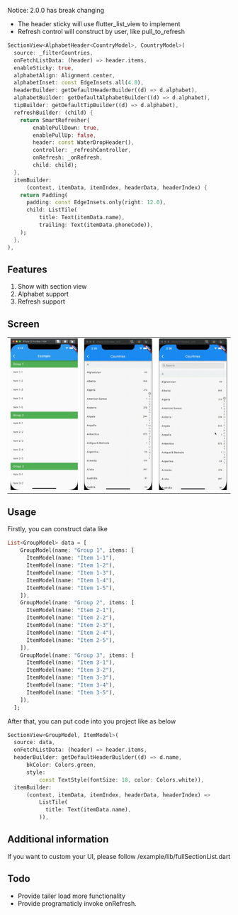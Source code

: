 <!-- 
This README describes the package. If you publish this package to pub.dev,
this README's contents appear on the landing page for your package.

For information about how to write a good package README, see the guide for
[writing package pages](https://dart.dev/guides/libraries/writing-package-pages). 

For general information about developing packages, see the Dart guide for
[creating packages](https://dart.dev/guides/libraries/create-library-packages)
and the Flutter guide for
[developing packages and plugins](https://flutter.dev/developing-packages). 
-->

Notice: 2.0.0 has break changing
- The header sticky will use flutter_list_view to implement
- Refresh control will construct by user, like pull_to_refresh

```dart
SectionView<AlphabetHeader<CountryModel>, CountryModel>(
  source: _filterCountries,
  onFetchListData: (header) => header.items,
  enableSticky: true,
  alphabetAlign: Alignment.center,
  alphabetInset: const EdgeInsets.all(4.0),
  headerBuilder: getDefaultHeaderBuilder((d) => d.alphabet),
  alphabetBuilder: getDefaultAlphabetBuilder((d) => d.alphabet),
  tipBuilder: getDefaultTipBuilder((d) => d.alphabet),
  refreshBuilder: (child) {
    return SmartRefresher(
        enablePullDown: true,
        enablePullUp: false,
        header: const WaterDropHeader(),
        controller: _refreshController,
        onRefresh: _onRefresh,
        child: child);
  },
  itemBuilder:
      (context, itemData, itemIndex, headerData, headerIndex) {
    return Padding(
      padding: const EdgeInsets.only(right: 12.0),
      child: ListTile(
          title: Text(itemData.name),
          trailing: Text(itemData.phoneCode)),
    );
  },
),
```

## Features

1. Show with section view
2. Alphabet support
3. Refresh support

## Screen

|  | | |
| :-----:| :----: | :----: |
| ![](screens/screen1.png) | ![](screens/screen2.gif) | ![](screens/screen3.gif) |

## Usage

Firstly, you can construct data like

```dart
List<GroupModel> data = [
    GroupModel(name: "Group 1", items: [
      ItemModel(name: "Item 1-1"),
      ItemModel(name: "Item 1-2"),
      ItemModel(name: "Item 1-3"),
      ItemModel(name: "Item 1-4"),
      ItemModel(name: "Item 1-5"),
    ]),
    GroupModel(name: "Group 2", items: [
      ItemModel(name: "Item 2-1"),
      ItemModel(name: "Item 2-2"),
      ItemModel(name: "Item 2-3"),
      ItemModel(name: "Item 2-4"),
      ItemModel(name: "Item 2-5"),
    ]),
    GroupModel(name: "Group 3", items: [
      ItemModel(name: "Item 3-1"),
      ItemModel(name: "Item 3-2"),
      ItemModel(name: "Item 3-3"),
      ItemModel(name: "Item 3-4"),
      ItemModel(name: "Item 3-5"),
    ]),
  ];
```
After that, you can put code into you project like as below
```dart
SectionView<GroupModel, ItemModel>(
  source: data,
  onFetchListData: (header) => header.items,
  headerBuilder: getDefaultHeaderBuilder((d) => d.name,
      bkColor: Colors.green,
      style:
          const TextStyle(fontSize: 18, color: Colors.white)),
  itemBuilder:
      (context, itemData, itemIndex, headerData, headerIndex) =>
          ListTile(
            title: Text(itemData.name),
          )),
```

## Additional information

If you want to custom your UI, please follow /example/lib/fullSectionList.dart

## Todo
- Provide tailer load more functionality
- Provide programaticly invoke onRefresh.
